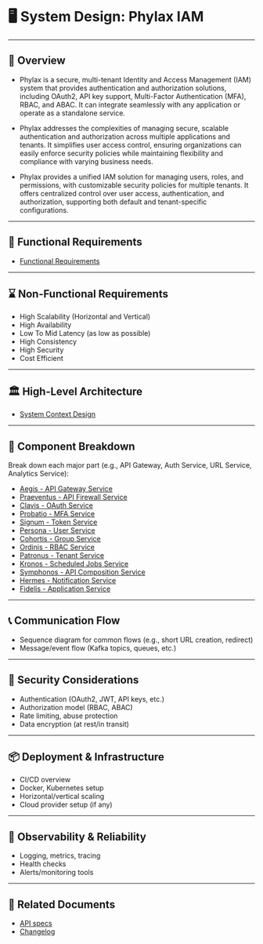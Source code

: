 # 🖥️ System Design: Phylax IAM

---

## 🎯 Overview

- Phylax is a secure, multi-tenant Identity and Access Management (IAM) system that provides authentication and authorization solutions, including OAuth2, API key support, Multi-Factor Authentication (MFA), RBAC, and ABAC. It can integrate seamlessly with any application or operate as a standalone service.
  
- Phylax addresses the complexities of managing secure, scalable authentication and authorization across multiple applications and tenants. It simplifies user access control, ensuring organizations can easily enforce security policies while maintaining flexibility and compliance with varying business needs.
  
- Phylax provides a unified IAM solution for managing users, roles, and permissions, with customizable security policies for multiple tenants. It offers centralized control over user access, authentication, and authorization, supporting both default and tenant-specific configurations.
  
---

## 📝 Functional Requirements

- [Functional Requirements](./functional-requirements.md)

---

## ⌛️ Non-Functional Requirements

- High Scalability (Horizontal and Vertical)
- High Availability
- Low To Mid Latency (as low as possible)
- High Consistency
- High Security
- Cost Efficient

---

## 🏛️ High-Level Architecture

- [System Context Design](./Diagrams/img/system-context.design.png)

---

## 🧇 Component Breakdown

Break down each major part (e.g., API Gateway, Auth Service, URL Service, Analytics Service):

- [Aegis - API Gateway Service](./Services/Aegis%20-%20API%20Gateway%20Service/)
- [Praeventus - API Firewall Service](./Services/Praeventus%20-%20API%20Firewall%20Service/)
- [Clavis - OAuth Service](./Services/Clavis%20-%20OAuth%20Service/)
- [Probatio - MFA Service](./Services/Probatio%20-%20MFA%20Service/)
- [Signum - Token Service](./Services/Signum%20-%20Token%20Service/)
- [Persona - User Service](./Services/Persona%20-%20User%20Service/)
- [Cohortis - Group Service](./Services/Cohortis%20-%20Group%20Service/)
- [Ordinis - RBAC Service](./Services/Ordinis%20-%20RBAC%20Service/)
- [Patronus - Tenant Service](./Services/Patronus%20-%20Tenant%20Service/)
- [Kronos - Scheduled Jobs Service](./Services/Kronos%20-%20Scheduled%20Jobs%20Service/)
- [Symphonos - API Composition Service](./Services/Symphonos%20-%20API%20Composition%20Service/)
- [Hermes - Notification Service](./Services/Hermes%20-%20Notification%20Service/)
- [Fidelis - Application Service](./Services/Fidelis%20-%20Application%20Service/)

---

## 📞 Communication Flow

- Sequence diagram for common flows (e.g., short URL creation, redirect)
- Message/event flow (Kafka topics, queues, etc.)

---

## 🚨 Security Considerations

- Authentication (OAuth2, JWT, API keys, etc.)
- Authorization model (RBAC, ABAC)
- Rate limiting, abuse protection
- Data encryption (at rest/in transit)

---

## 📦 Deployment & Infrastructure

- CI/CD overview
- Docker, Kubernetes setup
- Horizontal/vertical scaling
- Cloud provider setup (if any)

---

## 🔎 Observability & Reliability

- Logging, metrics, tracing
- Health checks
- Alerts/monitoring tools

---

## 📑 Related Documents

- [API specs](./api-specs.yaml)
- [Changelog](./changelog.md)
